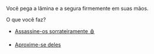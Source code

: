 Você pega a lâmina e a segura firmemente em suas mãos.

O que você faz? 

* [Assassine-os sorrateiramente 🩸](3-A.md)

* [Aproxime-se deles](2.md)